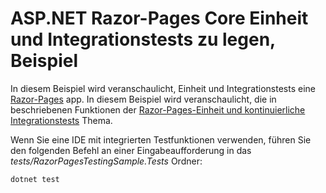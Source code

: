 # <a name="aspnet-core-razor-pages-unit-and-integration-testing-sample"></a>ASP.NET Razor-Pages Core Einheit und Integrationstests zu legen, Beispiel

In diesem Beispiel wird veranschaulicht, Einheit und Integrationstests eine [Razor-Pages](https://docs.microsoft.com/aspnet/core/mvc/razor-pages) app. In diesem Beispiel wird veranschaulicht, die in beschriebenen Funktionen der [Razor-Pages-Einheit und kontinuierliche Integrationstests](https://docs.microsoft.com/aspnet/core/testing/razor-pages-testing) Thema.

Wenn Sie eine IDE mit integrierten Testfunktionen verwenden, führen Sie den folgenden Befehl an einer Eingabeaufforderung in das *tests/RazorPagesTestingSample.Tests* Ordner:

```console
dotnet test
```
